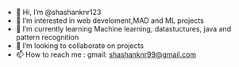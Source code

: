 - 👋 Hi, I’m @shashanknr123
- 👀 I’m interested in web develoment,MAD and ML projects
- 🌱 I’m currently learning Machine learning, datastuctures, java and pattern recognition
- 💞️ I’m looking to collaborate on projects 
- 📫 How to reach me : gmail: shashanknr99@gmail.com


<!---
shashanknr123/shashanknr123 is a ✨ special ✨ repository because its `README.md` (this file) appears on your GitHub profile.
You can click the Preview link to take a look at your changes.
--->
